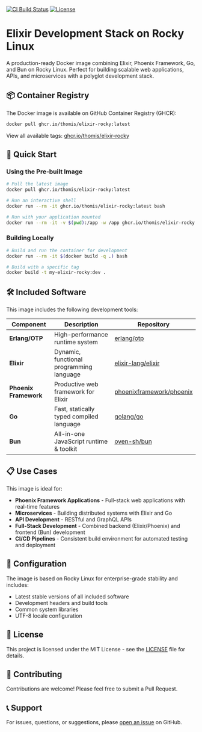 [![CI Build Status](https://github.com/thomis/elixir-rocky/actions/workflows/ci.yml/badge.svg)](https://github.com/thomis/elixir-rocky/actions/workflows/ci.yml)
[![License](https://img.shields.io/badge/license-MIT-blue.svg)](LICENSE)

# Elixir Development Stack on Rocky Linux

A production-ready Docker image combining Elixir, Phoenix Framework, Go, and Bun on Rocky Linux. Perfect for building scalable web applications, APIs, and microservices with a polyglot development stack.

## 📦 Container Registry

The Docker image is available on GitHub Container Registry (GHCR):

```bash
docker pull ghcr.io/thomis/elixir-rocky:latest
```

View all available tags: [ghcr.io/thomis/elixir-rocky](https://github.com/thomis/elixir-rocky/pkgs/container/elixir-rocky)

## 🚀 Quick Start

### Using the Pre-built Image

```bash
# Pull the latest image
docker pull ghcr.io/thomis/elixir-rocky:latest

# Run an interactive shell
docker run --rm -it ghcr.io/thomis/elixir-rocky:latest bash

# Run with your application mounted
docker run --rm -it -v $(pwd):/app -w /app ghcr.io/thomis/elixir-rocky:latest bash
```

### Building Locally

```bash
# Build and run the container for development
docker run --rm -it $(docker build -q .) bash

# Build with a specific tag
docker build -t my-elixir-rocky:dev .
```

## 🛠️ Included Software

This image includes the following development tools:

| Component | Description | Repository |
|-----------|-------------|------------|
| **Erlang/OTP** | High-performance runtime system | [erlang/otp](https://github.com/erlang/otp) |
| **Elixir** | Dynamic, functional programming language | [elixir-lang/elixir](https://github.com/elixir-lang/elixir) |
| **Phoenix Framework** | Productive web framework for Elixir | [phoenixframework/phoenix](https://github.com/phoenixframework/phoenix) |
| **Go** | Fast, statically typed compiled language | [golang/go](https://github.com/golang/go) |
| **Bun** | All-in-one JavaScript runtime & toolkit | [oven-sh/bun](https://github.com/oven-sh/bun) |

## 📋 Use Cases

This image is ideal for:

- **Phoenix Framework Applications** - Full-stack web applications with real-time features
- **Microservices** - Building distributed systems with Elixir and Go
- **API Development** - RESTful and GraphQL APIs
- **Full-Stack Development** - Combined backend (Elixir/Phoenix) and frontend (Bun) development
- **CI/CD Pipelines** - Consistent build environment for automated testing and deployment

## 🔧 Configuration

The image is based on Rocky Linux for enterprise-grade stability and includes:

- Latest stable versions of all included software
- Development headers and build tools
- Common system libraries
- UTF-8 locale configuration

## 📄 License

This project is licensed under the MIT License - see the [LICENSE](LICENSE) file for details.

## 🤝 Contributing

Contributions are welcome! Please feel free to submit a Pull Request.

## 📞 Support

For issues, questions, or suggestions, please [open an issue](https://github.com/thomis/elixir-rocky/issues) on GitHub.
